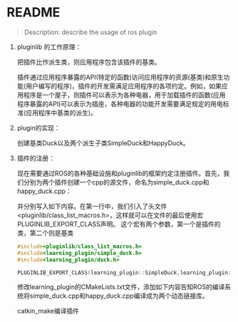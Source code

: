 # README

> Description: describe the usage of ros plugin 

1. pluginlib 的工作原理：

   把插件比作派生类，则应用程序包含该插件的基类。

   插件通过应用程序暴露的API(特定的函数)访问应用程序的资源(基类)和原生功能(用户编写的程序)，插件的开发需满足应用程序的各项约定。例如，如果应用程序是一个屋子，则插件可以表示为各种电器，用于加载插件的函数(应用程序暴露的API)可以表示为插座，各种电器的功能开发需要满足规定的用电标准(应用程序中基类的派生)。

2. plugin的实现：

   创建基类Duck以及两个派生子类SimpleDuck和HappyDuck。

3. 插件的注册：

   现在需要通过ROS的各种基础设施和pluginlib的框架约定注册插件。首先，我们分别为两个插件创建一个cpp的源文件，命名为simple_duck.cpp和happy_duck.cpp：

   并分别写入如下内容。在第一行中，我们引入了头文件<pluginlib/class_list_macros.h>，这样就可以在文件的最后使用宏PLUGINLIB_EXPORT_CLASS声明。 这个宏有两个参数，第一个是插件的类，第二个则是基类

   ```c++
   #include<pluginlib/class_list_macros.h>
   #include<learning_plugin/simple_duck.h>
   #include<learning_plugin/duck.h>
   
   PLUGINLIB_EXPORT_CLASS(learning_plugin::SimpleDuck,learning_plugin::Duck)
   ```

   修改learning_plugin的CMakeLists.txt文件，添加如下内容告知ROS的编译系统将simple_duck.cpp和happy_duck.cpp编译成为两个动态链接库。

   catkin_make编译插件